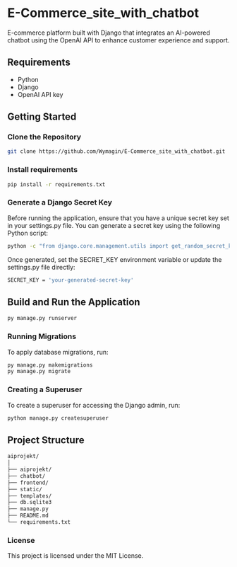 # E-Commerce_site_with_chatbot

E-commerce platform built with Django that integrates an AI-powered chatbot using the OpenAI API to enhance customer experience and support.
## Requirements

- Python
- Django
- OpenAI API key

## Getting Started

### Clone the Repository

```bash
git clone https://github.com/Wymagin/E-Commerce_site_with_chatbot.git
```
### Install requirements
```bash
pip install -r requirements.txt
```

### Generate a Django Secret Key

Before running the application, ensure that you have a unique secret key set in your settings.py file. You can generate a secret key using the following Python script:

```bash
python -c "from django.core.management.utils import get_random_secret_key; print(get_random_secret_key())"
```

Once generated, set the SECRET_KEY environment variable or update the settings.py file directly:

```bash
SECRET_KEY = 'your-generated-secret-key'
```

## Build and Run the Application

```bash
py manage.py runserver
```

### Running Migrations

To apply database migrations, run:

```bash
py manage.py makemigrations
py manage.py migrate
```

### Creating a Superuser

To create a superuser for accessing the Django admin, run:

```bash
python manage.py createsuperuser
```

## Project Structure

```bash
aiprojekt/
│
├── aiprojekt/
├── chatbot/
├── frontend/
├── static/
├── templates/
├── db.sqlite3
├── manage.py
├── README.md
└── requirements.txt
```


### License
This project is licensed under the MIT License.
